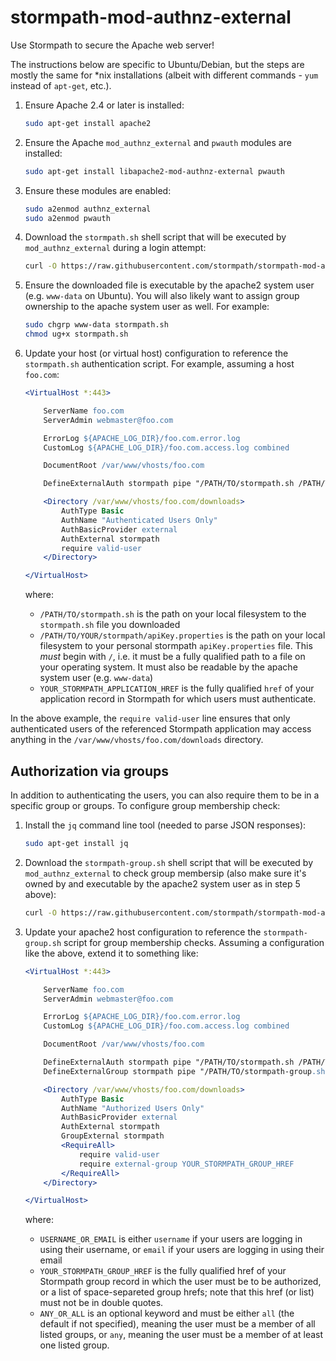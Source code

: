 # stormpath-mod-authnz-external

Use Stormpath to secure the Apache web server!

The instructions below are specific to Ubuntu/Debian, but the steps are mostly the same for \*nix installations (albeit with different commands - `yum` instead of `apt-get`, etc.).

1. Ensure Apache 2.4 or later is installed:

    ```bash
    sudo apt-get install apache2
    ```
2.  Ensure the Apache `mod_authnz_external` and `pwauth` modules are installed:

    ```bash
    sudo apt-get install libapache2-mod-authnz-external pwauth
    ```

3.  Ensure these modules are enabled:

    ```bash
    sudo a2enmod authnz_external
    sudo a2enmod pwauth
    ```

4.  Download the `stormpath.sh` shell script that will be executed by `mod_authnz_external` during a login attempt:

    ```bash
    curl -O https://raw.githubusercontent.com/stormpath/stormpath-mod-authnz-external/master/stormpath.sh
    ```

5.  Ensure the downloaded file is executable by the apache2 system user (e.g. `www-data` on Ubuntu).  You will also likely want to assign group ownership to the apache system user as well.  For example:

    ```bash
    sudo chgrp www-data stormpath.sh
    chmod ug+x stormpath.sh
    ```

6.  Update your host (or virtual host) configuration to reference the `stormpath.sh` authentication script.  For example, assuming a host `foo.com`:

    ```apache
    <VirtualHost *:443>

        ServerName foo.com
        ServerAdmin webmaster@foo.com

        ErrorLog ${APACHE_LOG_DIR}/foo.com.error.log
        CustomLog ${APACHE_LOG_DIR}/foo.com.access.log combined

        DocumentRoot /var/www/vhosts/foo.com

        DefineExternalAuth stormpath pipe "/PATH/TO/stormpath.sh /PATH/TO/YOUR/stormpath/apiKey.properties YOUR_STORMPATH_APPLICATION_HREF"

        <Directory /var/www/vhosts/foo.com/downloads>
            AuthType Basic
            AuthName "Authenticated Users Only"
            AuthBasicProvider external
            AuthExternal stormpath
            require valid-user
        </Directory>

    </VirtualHost>
    ```

    where:

    * `/PATH/TO/stormpath.sh` is the path on your local filesystem to the `stormpath.sh` file you downloaded
    * `/PATH/TO/YOUR/stormpath/apiKey.properties` is the path on your local filesystem to your personal stormpath `apiKey.properties` file.  This *must* begin with `/`, i.e. it must be a fully qualified path to a file on your operating system.  It must also be readable by the apache system user (e.g. `www-data`)
    * `YOUR_STORMPATH_APPLICATION_HREF` is the fully qualified `href` of your application record in Stormpath for which users must authenticate.

In the above example, the `require valid-user` line ensures that only authenticated users of the referenced Stormpath application may access anything in the `/var/www/vhosts/foo.com/downloads` directory.

## Authorization via groups

In addition to authenticating the users, you can also require them to be in
a specific group or groups. To configure group membership check:

1. Install the `jq` command line tool (needed to parse JSON responses):

    ```bash
    sudo apt-get install jq
    ```

2.  Download the `stormpath-group.sh` shell script that will be executed by `mod_authnz_external` to check group membersip (also make sure it's owned by
and executable by the apache2 system user as in step 5 above):
    ```bash
    curl -O https://raw.githubusercontent.com/stormpath/stormpath-mod-authnz-external/master/stormpath-group.sh
    ```

3. Update your apache2 host configuration to reference the `stormpath-group.sh`
script for group membership checks. Assuming a configuration like the above,
extend it to something like:
    ```apache
    <VirtualHost *:443>

        ServerName foo.com
        ServerAdmin webmaster@foo.com

        ErrorLog ${APACHE_LOG_DIR}/foo.com.error.log
        CustomLog ${APACHE_LOG_DIR}/foo.com.access.log combined

        DocumentRoot /var/www/vhosts/foo.com

        DefineExternalAuth stormpath pipe "/PATH/TO/stormpath.sh /PATH/TO/YOUR/stormpath/apiKey.properties YOUR_STORMPATH_APPLICATION_HREF"
        DefineExternalGroup stormpath pipe "/PATH/TO/stormpath-group.sh /PATH/TO/YOUR/stormpath/apiKey.properties USERNAME_OR_EMAIL ANY_OR_ALL"

        <Directory /var/www/vhosts/foo.com/downloads>
            AuthType Basic
            AuthName "Authorized Users Only"
            AuthBasicProvider external
            AuthExternal stormpath
            GroupExternal stormpath
            <RequireAll>
                require valid-user
                require external-group YOUR_STORMPATH_GROUP_HREF
            </RequireAll>
        </Directory>

    </VirtualHost>
    ```

    where:

    * `USERNAME_OR_EMAIL` is either `username` if your users are logging in using their username, or `email` if your users are logging in using their email
    * `YOUR_STORMPATH_GROUP_HREF` is the fully qualified href of your Stormpath group record in which the user must be to be authorized, or a list of space-separeted group hrefs; note that this href (or list) must not be in double quotes.
    * `ANY_OR_ALL` is an optional keyword and must be either `all` (the default if not specified), meaning the user must be a member of all listed groups, or `any`, meaning the user must be a member of at least one listed group.
